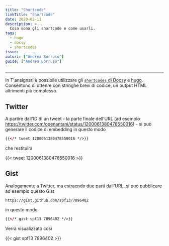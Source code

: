 ```yaml
---
title: "Shortcode"
linkTitle: "Shortcode"
date: 2020-02-11
description: >
  Cosa sono gli shortcode e come usarli.
tags:
  - hugo
  - docsy
  - shortcodes
issue:
autori: ["Andrea Borruso"]
guide: ["Andrea Borruso"]
---
```


---

In T'ansignari è possibile utilizzare gli [`shortcodes` di Docsy](https://www.docsy.dev/docs/adding-content/shortcodes/) e [hugo](https://gohugo.io/content-management/shortcodes/). Consentono di ottenre con stringhe brevi di codice, un output HTML altrimenti più complesso.

## Twitter

A partire dall'ID di un tweet - la parte finale dell'URL (ad esempio https://twitter.com/openantani/status/1200061380478550016) - si può generare il codice di embedding in questo modo

```html
{{</* tweet 1200061380478550016 */>}}
```

che restituirà

{{< tweet 1200061380478550016 >}}


## Gist

Analogamente a Twitter, ma estraendo due parti dall'URL, si può pubblicare ad esempio questo Gist

```
https://gist.github.com/spf13/7896402
```

in questo modo

```html
{{</* gist spf13 7896402 */>}}
```


Verrà visualizzato così

{{< gist spf13 7896402 >}}
